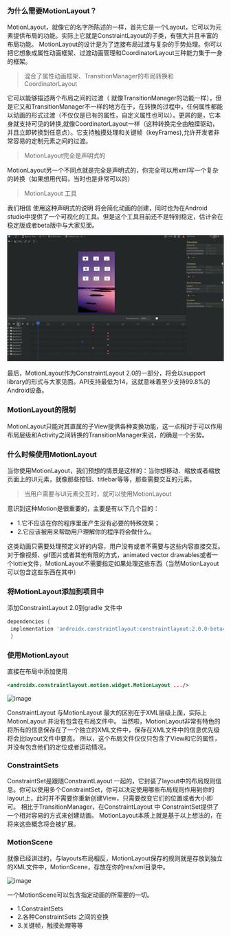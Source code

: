 ### 为什么需要MotionLayout？

MotionLayout，就像它的名字所陈述的一样，首先它是一个Layout，它可以为元素提供布局的功能。实际上它就是ConstraintLayout的子类，有强大并且丰富的布局功能。
MotionLayout的设计是为了连接布局过渡与复杂的手势处理。你可以把它想象成属性动画框架、过渡动画管理和CoordinatorLayout三种能力集于一身的框架。

> 混合了属性动画框架、TransitionManager的布局转换和CoordinatorLayout

它可以能够描述两个布局之间的过渡（ 就像TransitionManager的功能一样），但是它又和TransitionManager不一样的地方在于，在转换的过程中，任何属性都能以动画的形式过渡（不仅仅是已有的属性，自定义属性也可以）。更屌的是，它本身就支持可见的转换,就像CoordinatorLayout一样（这种转换完全由触摸驱动，并且立即转换到任意点）。它支持触摸处理和关键帧（keyFrames),允许开发者非常容易的定制元素之间的过渡。

> MotionLayout完全是声明式的

MotionLayout另一个不同点就是完全是声明式的，你完全可以用xml写一个复杂的转换（如果想用代码，当时也是非常可以的）

> MotionLayout 工具

我们相信 使用这种声明式的说明 将会简化动画的创建，同时也为在Android studio中提供了一个可视化的工具。但是这个工具目前还不是特别稳定，估计会在稳定版或者beta版中与大家见面。

![image](https://github.com/bamboolife/ConstraintLayout/blob/master/imgs/motion_tool.gif)

最后，MotionLayout作为ConstraintLayout 2.0的一部分，将会以support library的形式与大家见面。API支持最低为14，这就意味着至少支持99.8%的Android设备。


### MotionLayout的限制

MotionLayout只能对其直属的子View提供各种变换功能，这一点相对于可以作用布局层级和Activity之间转换的TransitionManager来说，的确是一个劣势。

### 什么时候使用MotionLayout

当你使用MotionLayout，我们预想的情景是这样的：当你想移动、缩放或者缩放页面上的UI元素，就像那些按钮、titlebar等等，那些需要交互的元素。

> 当用户需要与UI元素交互时，就可以使用MotionLayout

意识到这种Motion是很重要的，主要是有以下几个目的：

- 1.它不应该在你的程序里面产生没有必要的特殊效果；
- 2.它应该被用来帮助用户理解你的程序将会做什么。

这类动画只需要处理预定义好的内容，用户没有或者不需要与这些内容直接交互。对于像视频、gif图片或者其他有限的方式，animated vector drawables或者一个lottie文件，MotionLayout不需要指定如果处理这些东西（当然MotionLayout可以包含这些东西在其中）

### 将MotionLayout添加到项目中

添加ConstraintLayout 2.0到gradle 文件中

```gradle
dependencies {
 implementation 'androidx.constraintlayout:constraintlayout:2.0.0-beta4'
 }
```

### 使用MotionLayout
直接在布局中添加使用
```xml
<androidx.constraintlayout.motion.widget.MotionLayout .../>
```

![image](https://github.com/bamboolife/ConstraintLayout/blob/master/imgs/motion_scene.gif)

ConstraintLayout 与MotionLayout 最大的区别在于XML层级上面，实际上MotionLayout 并没有包含在布局文件中。
当然啦，MotionLayout非常有特色的将所有的信息保存在了一个独立的XML文件中，保存在XML文件中的信息优先级将会比layout文件中要高。
所以，这个布局文件仅仅只包含了View和它的属性，并没有包含他们的定位或者运动情况。

### ConstraintSets

ConstraintSet是跟随ConstraintLayout 一起的，它封装了layout中的布局规则信息。你可以使用多个ConstraintSet，你可以决定使用哪些布局规则作用到你的layout上，此时并不需要你重新创建View，只需要改变它们的位置或者大小即可。
相比于TransitionManager，在ConstraintLayout 中 ConstraintSet提供了一个相对容易的方式来创建动画。
MotionLayout本质上就是基于以上想法的，在将来这些概念将会被扩展。

### MotionScene

就像已经讲过的，与layouts布局相反，MotionLayout保存的规则就是存放到独立的XML文件中，MotionScene，存放在你的res/xml目录中。


![image](https://github.com/bamboolife/ConstraintLayout/blob/master/imgs/motionScene.gif)

一个MotionScene可以包含指定动画的所需要的一切。

- 1.ConstraintSets
- 2.各种ConstraintSets 之间的变换
- 3.关键帧，触摸处理等等
